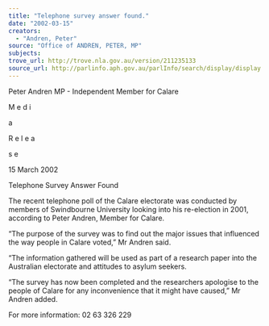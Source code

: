 ```yaml
---
title: "Telephone survey answer found."
date: "2002-03-15"
creators:
  - "Andren, Peter"
source: "Office of ANDREN, PETER, MP"
subjects:
trove_url: http://trove.nla.gov.au/version/211235133
source_url: http://parlinfo.aph.gov.au/parlInfo/search/display/display.w3p;query=Id%3A%22media/pressrel/ND466%22
---
```


 Peter Andren MP - Independent Member for Calare

 M e d i

 a

 R e l e a

 s e

 15 March 2002

 Telephone Survey Answer Found

 The recent telephone poll of the Calare electorate was conducted by members of Swindbourne University looking into his re-election in 2001, according to Peter Andren, Member for Calare.

 “The purpose of the survey was to find out the major issues that influenced the way people in Calare voted,” Mr Andren said.

 “The information gathered will be used as part of a research paper into the Australian electorate and attitudes to asylum seekers.

 “The survey has now been completed and the researchers apologise to the people of Calare for any inconvenience that it might have caused,” Mr Andren added.

 For more information: 02 63 326 229

